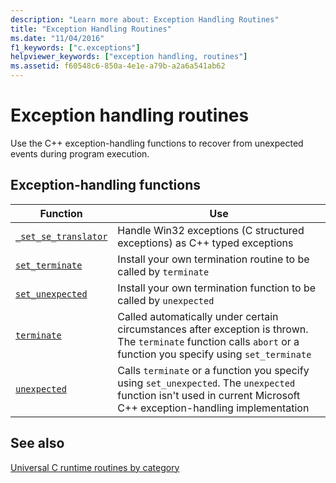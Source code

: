 ```yaml
---
description: "Learn more about: Exception Handling Routines"
title: "Exception Handling Routines"
ms.date: "11/04/2016"
f1_keywords: ["c.exceptions"]
helpviewer_keywords: ["exception handling, routines"]
ms.assetid: f60548c6-850a-4e1e-a79b-a2a6a541ab62
---
```

# Exception handling routines

Use the C++ exception-handling functions to recover from unexpected events during program execution.

## Exception-handling functions

| Function | Use |
|---|---|
| [`_set_se_translator`](./reference/set-se-translator.md) | Handle Win32 exceptions (C structured exceptions) as C++ typed exceptions |
| [`set_terminate`](./reference/set-terminate-crt.md) | Install your own termination routine to be called by `terminate` |
| [`set_unexpected`](./reference/set-unexpected-crt.md) | Install your own termination function to be called by `unexpected` |
| [`terminate`](./reference/terminate-crt.md) | Called automatically under certain circumstances after exception is thrown. The `terminate` function calls `abort` or a function you specify using `set_terminate` |
| [`unexpected`](./reference/unexpected-crt.md) | Calls `terminate` or a function you specify using `set_unexpected`. The `unexpected` function isn't used in current Microsoft C++ exception-handling implementation |

## See also

[Universal C runtime routines by category](./run-time-routines-by-category.md)
